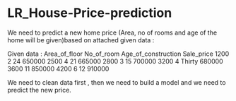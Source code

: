 # LR_House-Price-prediction
We need to predict a new home price (Area, no of rooms and age of the home will be given)based on attached given data :

Given data :
Area_of_floor	No_of_room	Age_of_construction	Sale_price
1200	2	24	650000
2500	4	21	665000
2800	3	15	700000
3200	4	Thirty	680000
3600		11	850000
4200	6	12	910000

We need to clean data first , then we need to build a model and we need to predict the new price.
